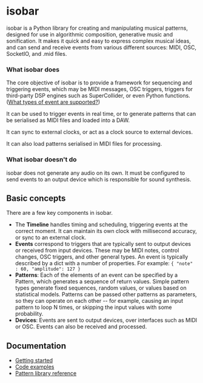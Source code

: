 # isobar

isobar is a Python library for creating and manipulating musical patterns, designed for use in algorithmic composition, generative music and sonification. It makes it quick and easy to express complex musical ideas, and can send and receive events from various different sources: MIDI, OSC, SocketIO, and .mid files.

### What isobar does

The core objective of isobar is to provide a framework for sequencing and triggering events, which may be MIDI messages, OSC triggers, triggers for third-party DSP engines such as SuperCollider, or even Python functions. ([What types of event are supported?](events/index.md#event-types)) 

It can be used to trigger events in real time, or to generate patterns that can be serialised as MIDI files and loaded into a DAW.

It can sync to external clocks, or act as a clock source to external devices.  

It can also load patterns serialised in MIDI files for processing.

### What isobar doesn't do

isobar does not generate any audio on its own. It must be configured to send events to an output device which is responsible for sound synthesis.

## Basic concepts

There are a few key components in isobar.

- The **Timeline** handles timing and scheduling, triggering events at the correct moment. It can maintain its own clock with millisecond accuracy, or sync to an external clock.  
- **Events** correspond to triggers that are typically sent to output devices or received from input devices. These may be MIDI notes, control changes, OSC triggers, and other general types. An event is typically described by a dict with a number of properties. For example: `{ "note" : 60, "amplitude": 127 }`
- **Patterns**: Each of the elements of an event can be specified by a Pattern, which generates a sequence of return values. Simple pattern types generate fixed sequences, random values, or values based on statistical models. Patterns can be passed other patterns as parameters, so they can operate on each other -- for example, causing an input pattern to loop N times, or skipping the input values with some probability.  
- **Devices**: Events are sent to output devices, over interfaces such as MIDI or OSC. Events can also be received and processed. 

## Documentation

- [Getting started](getting-started.md)
- [Code examples](https://github.com/ideoforms/isobar/tree/master/examples)
- [Pattern library reference](patterns/library.md)